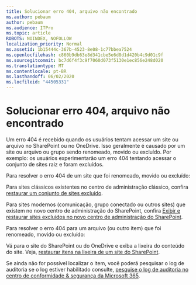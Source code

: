 ```yaml
---
title: Solucionar erro 404, arquivo não encontrado
ms.author: pebaum
author: pebaum
ms.audience: ITPro
ms.topic: article
ROBOTS: NOINDEX, NOFOLLOW
localization_priority: Normal
ms.assetid: 1b15444c-367b-4523-8e08-1c77bbea7524
ms.openlocfilehash: c860b9db63e8d341cbe5e6d8d1d420b4c9d01c9f
ms.sourcegitcommit: bc7d6f4f3c9f7060d073f5130e1ec856e248d020
ms.translationtype: MT
ms.contentlocale: pt-BR
ms.lasthandoff: 06/02/2020
ms.locfileid: "44505331"
---
```

# <a name="troubleshoot-error-404-file-not-found"></a>Solucionar erro 404, arquivo não encontrado

Um erro 404 é recebido quando os usuários tentam acessar um site ou arquivo no SharePoint ou no OneDrive. Isso geralmente é causado por um site ou arquivo ou grupo sendo renomeado, movido ou excluído. Por exemplo: os usuários experimentarão um erro 404 tentando acessar o conjunto de sites raiz e foram excluídos.

Para resolver o erro 404 de um site que foi renomeado, movido ou excluído:

Para sites clássicos existentes no centro de administração clássico, confira [restaurar um conjunto de sites excluído](https://docs.microsoft.com/sharepoint/restore-deleted-site-collection).

Para sites modernos (comunicação, grupo conectado ou outros sites) que existem no novo centro de administração do SharePoint, confira [Exibir e restaurar sites excluídos no novo centro de administração do SharePoint](https://docs.microsoft.com/sharepoint/restore-deleted-site-collection).

Para resolver o erro 404 para um arquivo (ou outro item) que foi renomeado, movido ou excluído:

Vá para o site do SharePoint ou do OneDrive e exiba a lixeira do conteúdo do site. Veja, [restaurar itens na lixeira de um site do SharePoint](https://support.office.com/article/Restore-items-in-the-Recycle-Bin-of-a-SharePoint-site-6df466b6-55f2-4898-8d6e-c0dff851a0be#ID0EAADAAA=Online).

Se ainda não for possível localizar o item, você poderá pesquisar o log de auditoria se o log estiver habilitado consulte, [pesquise o log de auditoria no centro de conformidade & segurança da Microsoft 365](https://docs.microsoft.com/microsoft-365/compliance/search-the-audit-log-in-security-and-compliance).
